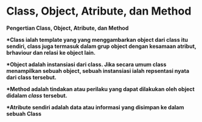 # __Class, Object, Atribute, dan Method__



__Pengertian Class, Object, Atribute, dan Method__

__*Class ialah template yang yang menggambarkan object dari class itu sendiri, class juga termasuk dalam grup object dengan kesamaan atribut, brhaviour dan relasi ke object lain.__

__*Object adalah instansiasi dari class. Jika secara umum class menampilkan sebuah object, sebuah instansiasi ialah repsentasi nyata dari class tersebut.__

__*Method adalah tindakan atau perilaku yang dapat dilakukan oleh object didalam _class_ tersebut.__

__*Atribute sendiri adalah data atau informasi yang disimpan ke dalam sebuah Class__
